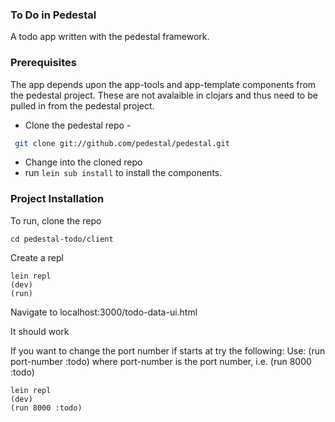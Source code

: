 ### To Do in Pedestal
A todo app written with the pedestal framework.

### Prerequisites

The app depends upon the app-tools and app-template components from the pedestal project. These are not avalaible in clojars and thus need to be pulled in from the pedestal project.

- Clone the pedestal repo -

``` bash
 git clone git://github.com/pedestal/pedestal.git

```
- Change into the cloned repo
- run ``` lein sub install ``` to install the components.

### Project Installation

To run, clone the repo

```
cd pedestal-todo/client
```

Create a repl

```
lein repl
(dev)
(run)
```

Navigate to localhost:3000/todo-data-ui.html

It should work

If you want to change the port number if starts at try the following:
Use: (run port-number :todo) where port-number is the port number, i.e. (run 8000 :todo)

```
lein repl
(dev)
(run 8000 :todo)
```
